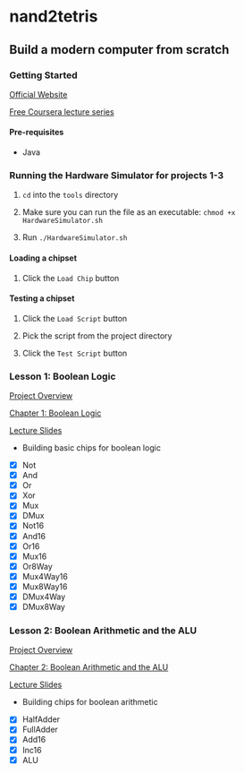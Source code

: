# nand2tetris

## Build a modern computer from scratch

### Getting Started

[Official Website](https://www.nand2tetris.org/)

[Free Coursera lecture series](https://www.coursera.org/learn/build-a-computer)

#### Pre-requisites

- Java

### Running the Hardware Simulator for projects 1-3

1. `cd` into the `tools` directory

2. Make sure you can run the file as an executable: `chmod +x HardwareSimulator.sh`

3. Run `./HardwareSimulator.sh`

#### Loading a chipset

1. Click the `Load Chip` button

#### Testing a chipset

1. Click the `Load Script` button

2. Pick the script from the project directory

3. Click the `Test Script` button

### Lesson 1: Boolean Logic

[Project Overview](https://www.nand2tetris.org/project01)

[Chapter 1: Boolean Logic](./course-materials/book/01-Boolean-Logic.pdf)

[Lecture Slides](./course-materials/slides/01-lecture-slides.pdf)

- Building basic chips for boolean logic

- [x] Not
- [x] And
- [x] Or
- [x] Xor
- [x] Mux
- [x] DMux
- [x] Not16
- [x] And16
- [x] Or16
- [x] Mux16
- [x] Or8Way
- [x] Mux4Way16
- [x] Mux8Way16
- [x] DMux4Way
- [x] DMux8Way

### Lesson 2: Boolean Arithmetic and the ALU

[Project Overview](https://www.nand2tetris.org/project02)

[Chapter 2: Boolean Arithmetic and the ALU](./course-materials/book/02-Boolean-Arithmetic.pdf)

[Lecture Slides](./course-materials/slides/02-lecture-slides.pdf)

- Building chips for boolean arithmetic

- [x] HalfAdder
- [x] FullAdder
- [x] Add16
- [x] Inc16
- [x] ALU
